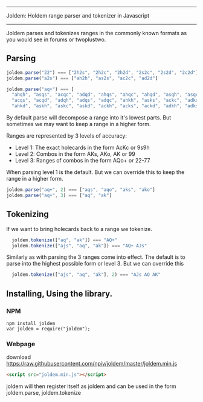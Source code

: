 *******************************************************
Joldem: Holdem range parser and tokenizer in Javascript
*******************************************************

Joldem parses and tokenizes ranges in the commonly known formats as you would see in forums or twoplustwo.

## Parsing

```javascript
joldem.parse("22") === ["2h2s", "2h2c", "2h2d", "2s2c", "2s2d", "2c2d"]
joldem.parse("a2s") === ["ah2h", "as2s", "ac2c", "ad2d"]

joldem.parse("aq+") === [
  "ahqh", "asqs", "acqc", "adqd", "ahqs", "ahqc", "ahqd", "asqh", "asqc", "asqd", "acqh", 
  "acqs", "acqd", "adqh", "adqs", "adqc", "ahkh", "asks", "ackc", "adkd", "ahks", "ahkc", 
  "ahkd", "askh", "askc", "askd", "ackh", "acks", "ackd", "adkh", "adks", "adkc"]
```

By default parse will decompose a range into it's lowest parts. But sometimes we may want to keep a range in a higher form. 

Ranges are represented by 3 levels of accuracy:

* Level 1: The exact holecards in the form AcKc or 9s9h
* Level 2: Combos in the form AKs, AKo, AK or 99
* Level 3: Ranges of combos in the form AQo+ or 22-77

When parsing level 1 is the default. But we can override this to keep the range in a higher form.

```javascript
joldem.parse("aq+", 2) === ["aqs", "aqo", "aks", "ako"]
joldem.parse("aq+", 3) === ["aq", "ak"]
```

## Tokenizing

If we want to bring holecards back to a range we tokenize.
```javascript
  joldem.tokenize(["aq", "ak"]) === "AQ+"
  joldem.tokenize(["ajs", "aq", "ak"]) === "AQ+ AJs"
```

Similarly as with parsing the 3 ranges come into effect. The default is to parse into the highest possible form or level 3. But we can override this

```javascript
  joldem.tokenize(["ajs", "aq", "ak"], 2) === "AJs AQ AK"
```

## Installing, Using the library.

### NPM

```
npm install joldem
var joldem = require("joldem");
```

### Webpage

download https://raw.githubusercontent.com/npiv/joldem/master/joldem.min.js
```html
<script src="joldem.min.js"></script>
```

joldem will then register itself as joldem and can be used in the form joldem.parse, joldem.tokenize

